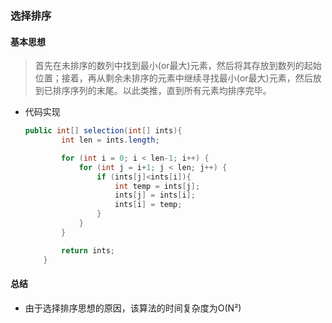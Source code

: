### 选择排序

#### 基本思想

>  首先在未排序的数列中找到最小(or最大)元素，然后将其存放到数列的起始位置；接着，再从剩余未排序的元素中继续寻找最小(or最大)元素，然后放到已排序序列的末尾。以此类推，直到所有元素均排序完毕。

- 代码实现

  ```java
  public int[] selection(int[] ints){
          int len = ints.length;
  
          for (int i = 0; i < len-1; i++) {
              for (int j = i+1; j < len; j++) {
                  if (ints[j]<ints[i]){
                      int temp = ints[j];
                      ints[j] = ints[i];
                      ints[i] = temp;
                  }
              }
          }
  
          return ints;
      }
  ```

#### 总结

- 由于选择排序思想的原因，该算法的时间复杂度为O(N²)